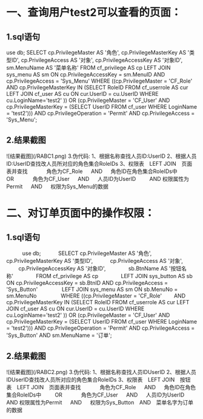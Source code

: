 <h1>一、查询用户test2可以查看的页面：</h1>
<h2>1.sql语句</h2>
 use db;
 SELECT cp.PrivilegeMaster AS '角色',
	cp.PrivilegeMasterKey AS '类型ID',
    cp.PrivilegeAccess AS '对象',
	cp.PrivilegeAccessKey AS '对象ID',
	sm.MenuName AS '菜单名称'
  FROM cf_privilege AS cp
  LEFT JOIN sys_menu AS sm ON cp.PrivilegeAccessKey = sm.MenuID AND cp.PrivilegeAccess = 'Sys_Menu'
 WHERE ((cp.PrivilegeMaster = 'CF_Role'
	AND cp.PrivilegeMasterKey
		IN (SELECT RoleID FROM cf_userrole AS cur
		LEFT JOIN cf_user AS cu ON cur.UserID = cu.UserID WHERE cu.LoginName='test2' ))
OR
(cp.PrivilegeMaster = 'CF_User' AND cp.PrivilegeMasterKey = (SELECT UserID FROM cf_user WHERE LoginName = 'test2')))
AND cp.PrivilegeOperation = 'Permit' AND cp.PrivilegeAccess = 'Sys_Menu';
<h2>2.结果截图</h2>
![结果截图](/RABC1.png)
3.伪代码:
      1、根据名称查找人员ID:UserID
      2、根据人员ID:UserID查找改人员所对应的角色集合RoleIDs
      3、权限表 LEFT JOIN 页面表并查找
         角色为CF_Role   AND   角色ID在角色集合RoleIDs中
          OR
         角色为CF_User   AND   人员ID为UserID
         AND 权限属性为Permit   AND   权限为Sys_Menu的数据
 <h1>二、对订单页面中的操作权限：</h1>
 <h2>1.sql语句</h2>
 &emsp;&emsp;&emsp;use db;&emsp;
&emsp;&emsp;SELECT cp.PrivilegeMaster AS '角色',&emsp;
 &emsp;&emsp; cp.PrivilegeMasterKey AS '类型ID',&emsp;
 &emsp;&emsp;cp.PrivilegeAccess AS '对象',&emsp;&emsp;
 &emsp;&emsp; cp.PrivilegeAccessKey AS '对象ID',&emsp;&emsp;
  &emsp;&emsp;sb.BtnName AS '按钮名称'&emsp;&emsp;
  &emsp;&emsp;FROM cf_privilege AS cp&emsp;&emsp;
  &emsp;&emsp;LEFT JOIN sys_button AS sb ON cp.PrivilegeAccessKey = sb.BtnID AND cp.PrivilegeAccess = 'Sys_Button'&emsp;&emsp;
 &emsp;&emsp; LEFT JOIN sys_menu AS sm ON sb.MenuNo = sm.MenuNo&emsp;&emsp;
 &emsp;&emsp;  WHERE ((cp.PrivilegeMaster = 'CF_Role'&emsp;&emsp;
            AND cp.PrivilegeMasterKey
            IN (SELECT RoleID FROM cf_userrole AS cur
              LEFT JOIN cf_user AS cu ON cur.UserID = cu.UserID WHERE cu.LoginName='test2' ))
               OR
               (cp.PrivilegeMaster = 'CF_User'
               AND cp.PrivilegeMasterKey = (SELECT UserID FROM cf_user WHERE LoginName = 'test2')))
               AND
               cp.PrivilegeOperation = 'Permit' AND cp.PrivilegeAccess = 'Sys_Button' AND sm.MenuName = '订单';
<h2>2.结果截图</h2>
![结果截图](/RABC2.png)
3.伪代码:
1、根据名称查找人员IDUserID
2、根据人员IDUserID查找改人员所对应的角色集合RoleIDs
3、权限表 LEFT JOIN 按钮表 LEFT JOIN 页面表并查找
              角色为CF_Role   AND   角色ID在角色集合RoleIDs中
               OR
             角色为CF_User   AND   人员ID为UserID
             AND 权限属性为Permit   AND   权限为Sys_Button AND 菜单名字为订单的数据
               
